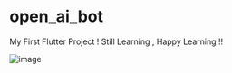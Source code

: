 # open_ai_bot

My First Flutter Project ! Still Learning , Happy Learning !!

![image](https://imgtr.ee/images/2023/07/23/3fa98465471f6d8e45dcc4a4fdf3e1c6.jpeg)

